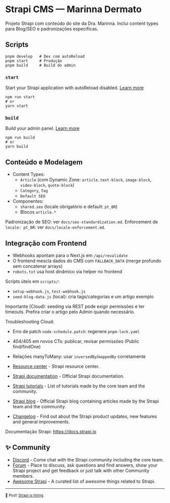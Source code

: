 # Strapi CMS — Marinna Dermato

Projeto Strapi com conteúdo do site da Dra. Marinna. Inclui content types para Blog/SEO e padronizações específicas.

## Scripts

```
pnpm develop   # Dev com autoReload
pnpm start     # Produção
pnpm build     # Build do admin
```

### `start`

Start your Strapi application with autoReload disabled. [Learn more](https://docs.strapi.io/dev-docs/cli#strapi-start)

```
npm run start
# or
yarn start
```

### `build`

Build your admin panel. [Learn more](https://docs.strapi.io/dev-docs/cli#strapi-build)

```
npm run build
# or
yarn build
```

## Conteúdo e Modelagem

- Content Types:
  - `Article` (com Dynamic Zone: `article.text-block`, `image-block`, `video-block`, `quote-block`)
  - `Category`, `Tag`
  - `Default SEO`
- Componentes:
  - `shared.seo` (locale obrigatório e default: `pt_BR`)
  - Blocos `article.*`

Padronização de SEO: ver `docs/seo-standardization.md`.
Enforcement de `locale: pt_BR`: ver `docs/locale-enforcement.md`.

## Integração com Frontend

- Webhooks apontam para o Next.js em `/api/revalidate`
- O frontend mescla dados do CMS com `FALLBACK_DATA` (merge profundo sem concatenar arrays)
- `robots.txt` usa host dinâmico via helper no frontend

Scripts úteis em `scripts/`:
- `setup-webhook.js`, `test-webhook.js`
- `seed-blog-data.js` (local): cria tags/categorias e um artigo exemplo

Importante (Cloud): seeding via REST pode exigir permissões e ter timeouts. Prefira criar o artigo pelo Admin quando necessário.

Troubleshooting Cloud:
- Erro de patch `node-schedule.patch`: regenere `pnpm-lock.yaml`
- 404/405 em novos CTs: publicar, revisar permissões (Public find/findOne)
- Relações manyToMany: usar `inversedBy`/`mappedBy` corretamente

- [Resource center](https://strapi.io/resource-center) - Strapi resource center.
- [Strapi documentation](https://docs.strapi.io) - Official Strapi documentation.
- [Strapi tutorials](https://strapi.io/tutorials) - List of tutorials made by the core team and the community.
- [Strapi blog](https://strapi.io/blog) - Official Strapi blog containing articles made by the Strapi team and the community.
- [Changelog](https://strapi.io/changelog) - Find out about the Strapi product updates, new features and general improvements.

Documentação Strapi: https://docs.strapi.io

## ✨ Community

- [Discord](https://discord.strapi.io) - Come chat with the Strapi community including the core team.
- [Forum](https://forum.strapi.io/) - Place to discuss, ask questions and find answers, show your Strapi project and get feedback or just talk with other Community members.
- [Awesome Strapi](https://github.com/strapi/awesome-strapi) - A curated list of awesome things related to Strapi.

---

<sub>🤫 Psst! [Strapi is hiring](https://strapi.io/careers).</sub>
